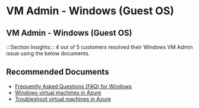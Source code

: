 <properties
	pageTitle="VM Admin - Windows (Guest OS)"
	description="VM Admin - Windows (Guest OS)"
	ms.author="scotro"
	displayOrder=""
	articleId="a5aae68e-8875-4293-ac64-f4b7469a9620"
	selfHelpType="Apollo"
     supportTopicIds="e1ba7a87-ee3e-97c1-79bb-bd8a0d45958d"
     productPesIds="14749"
	cloudEnvironments="public"
	ownershipId="Compute_VirtualMachines_Content"
/>
# VM Admin - Windows (Guest OS)
## VM Admin - Windows (Guest OS)
:::Section Insights:::
4 out of 5 customers resolved their Windows VM Admin issue using the below documents.<br>

## **Recommended Documents**

* [Frequently Asked Questions (FAQ) for Windows](https://docs.microsoft.com/azure/virtual-machines/windows/faq)<br>
* [Windows  virtual machines in Azure](https://docs.microsoft.com/azure/virtual-machines/windows/)<br>
* [Troubleshoot virtual machines in Azure](https://docs.microsoft.com/azure/virtual-machines/troubleshooting/)
